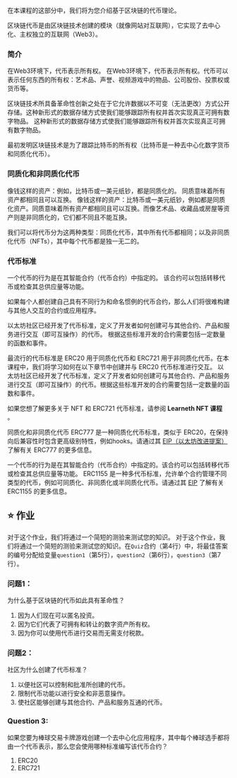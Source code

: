 在本课程的这部分中，我们将为您介绍基于区块链的代币理论。

区块链代币是由区块链技术创建的模块（就像网站对互联网），它实现了去中心化、主权独立的互联网（Web3）。

### 简介

在Web3环境下，代币表示所有权。 在Web3环境下，代币表示所有权。代币可以表示任何东西的所有权：艺术品、声誉、视频游戏中的物品、公司股份、投票权或货币等。

区块链技术所具备革命性创新之处在于它允许数据以不可变（无法更改）方式公开存储。这种新形式的数据存储方式使我们能够跟踪所有权并首次实现真正可拥有数字物品。
这种新形式的数据存储方式使我们能够跟踪所有权并首次实现真正可拥有数字物品。

最初发明区块链技术是为了跟踪比特币的所有权（比特币是一种去中心化数字货币和同质化代币）。

### 同质化和非同质化代币

像钱这样的资产：例如，比特币或一美元纸钞，都是同质化的。 同质意味着所有资产都相同且可以互换。 像钱这样的资产：比特币或一美元纸钞，例如都是同质化资产。同质意味着所有资产都相同且可以互换。而像艺术品、收藏品或房屋等资产则是非同质化的，它们都不同且不能互换。

我们可以将代币分为这两种类型：同质化代币，其中所有代币都相同；以及非同质化代币（NFTs），其中每个代币都是独一无二的。

### 代币标准

一个代币的行为是在其智能合约（代币合约）中指定的。 该合约可以包括转移代币或检查其总供应量等功能。

如果每个人都创建自己具有不同行为和命名惯例的代币合约，那么人们将很难构建与其他人交互的合约或应用程序。

以太坊社区已经开发了代币标准，定义了开发者如何创建可与其他合约、产品和服务进行交互（即可互操作）的代币。 根据这些标准开发的合约需要包括一定数量的函数和事件。

最流行的代币标准是 ERC20 用于同质化代币和 ERC721 用于非同质化代币。在本课程中，我们将学习如何在以下章节中创建并与 ERC20 代币标准进行交互。 以太坊社区已经开发了代币标准，定义了开发者如何创建可与其他合约、产品和服务进行交互（即可互操作）的代币。根据这些标准开发的合约需要包括一定数量的函数和事件。

如果您想了解更多关于 NFT 和 ERC721 代币标准，请参阅 **Learneth NFT 课程** 。

同质化和非同质化代币 ERC777 是一种同质化代币标准，类似于 ERC20，在保持向后兼容性时包含更高级别特性，例如hooks。请通过其 <a href="https://eips.ethereum.org/EIPS/eip-777" target="_blank">EIP（以太坊改进提案）</a>了解有关 ERC777 的更多信息。

一个代币的行为是在其智能合约（代币合约）中指定的。该合约可以包括转移代币或检查其总供应量等功能。
ERC1155 是一种多代币标准，允许单个合约管理不同类型的代币，例如可同质化、非同质化或半同质化代币。请通过其 <a href="https://eips.ethereum.org/EIPS/eip-1155" target="_blank">EIP</a> 了解有关 ERC1155 的更多信息。

## ⭐️ 作业

对于这个作业，我们将通过一个简短的测验来测试您的知识。
对于这个作业，我们将通过一个简短的测验来测试您的知识。在`Quiz`合约（第4行）中，将最佳答案的编号分配给变量`question1`（第5行），`question2`（第6行），`question3`（第7行）。

### 问题1：

为什么基于区块链的代币如此具有革命性？

1. 因为人们现在可以匿名投资。
2. 因为它们代表了可拥有和转让的数字资产所有权。
3. 因为你可以使用代币进行交易而无需支付税款。

### 问题2：

社区为什么创建了代币标准？

1. 以便社区可以控制和批准所创建的代币。
2. 限制代币功能以进行安全和非恶意操作。
3. 使社区能够创建与其他合约、产品和服务互通的代币。

### Question 3:

如果您要为棒球交易卡牌游戏创建一个去中心化应用程序，其中每个棒球选手都将由一个代币表示，那么您会使用哪种标准编写该代币合约？

1. ERC20
2. ERC721